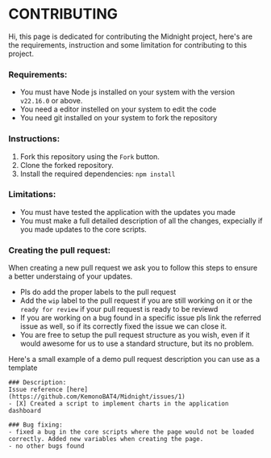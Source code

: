 # CONTRIBUTING
Hi, this page is dedicated for contributing the Midnight project, here's are the requirements, instruction and some limitation for contributing to this project.

### Requirements:
- You must have Node js installed on your system with the version `v22.16.0` or above.
- You need a editor instelled on your system to edit the code
- You need git installed on your system to fork the repository

### Instructions:
1. Fork this repository using the `Fork` button.
2. Clone the forked repository.
3. Install the required dependencies: `npm install`

### Limitations:
- You must have tested the application with the updates you made
- You must make a full detailed description of all the changes, expecially if you made updates to the core scripts.

### Creating the pull request:
When creating a new pull request we ask you to follow this steps to ensure a better understaing of your updates.
- Pls do add the proper labels to the pull request
- Add the `wip` label to the pull request if you are still working on it or the `ready for review` if your pull request is ready to be reviewd
- If you are working on a bug found in a specific issue pls link the referred issue as well, so if its correctly fixed the issue we can close it.
- You are free to setup the pull request structure as you wish, even if it would awesome for us to use a standard structure, but its no problem.

Here's a small example of a demo pull request description you can use as a template

```
### Description:
Issue reference [here](https://github.com/KemonoBAT4/Midnight/issues/1)
- [X] Created a script to implement charts in the application dashboard

### Bug fixing:
- fixed a bug in the core scripts where the page would not be loaded correctly. Added new variables when creating the page.
- no other bugs found
```
